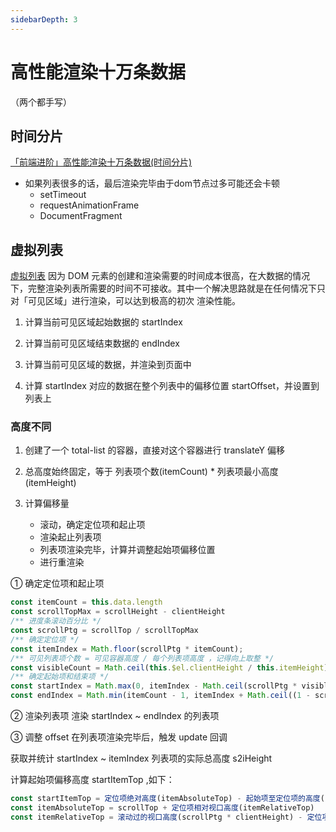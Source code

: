 ```yaml
---
sidebarDepth: 3
---
```

# 高性能渲染十万条数据
（两个都手写）
## 时间分片
[「前端进阶」高性能渲染十万条数据(时间分片)](https://juejin.im/post/6844903938894872589#heading-0)

- 如果列表很多的话，最后渲染完毕由于dom节点过多可能还会卡顿
    - setTimeout
    - requestAnimationFrame
    - DocumentFragment

## 虚拟列表
[虚拟列表](https://juejin.im/post/6844903982742110216#heading-3)
因为 DOM 元素的创建和渲染需要的时间成本很高，在大数据的情况下，完整渲染列表所需要的时间不可接收。其中一个解决思路就是在任何情况下只对「可见区域」进行渲染，可以达到极高的初次 渲染性能。

1. 计算当前可见区域起始数据的 startIndex

2. 计算当前可见区域结束数据的 endIndex

3. 计算当前可见区域的数据，并渲染到页面中

4. 计算 startIndex 对应的数据在整个列表中的偏移位置 startOffset，并设置到列表上

### 高度不同
1. 创建了一个 total-list 的容器，直接对这个容器进行 translateY 偏移

2. 总高度始终固定，等于 列表项个数(itemCount) * 列表项最小高度(itemHeight)

3. 计算偏移量
    - 滚动，确定定位项和起止项
    - 渲染起止列表项
    - 列表项渲染完毕，计算并调整起始项偏移位置
    - 进行重渲染

① 确定定位项和起止项
```js
const itemCount = this.data.length
const scrollTopMax = scrollHeight - clientHeight
/** 进度条滚动百分比 */
const scrollPtg = scrollTop / scrollTopMax
/** 确定定位项 */
const itemIndex = Math.floor(scrollPtg * itemCount);
/** 可见列表项个数 = 可见容器高度 / 每个列表项高度 ，记得向上取整 */
const visibleCount = Math.ceil(this.$el.clientHeight / this.itemHeight)
/** 确定起始项和结束项 */
const startIndex = Math.max(0, itemIndex - Math.ceil(scrollPtg * visibleCount))
const endIndex = Math.min(itemCount - 1, itemIndex + Math.ceil((1 - scrollPtg) * visibleCount))
```
② 渲染列表项
渲染 startIndex ~ endIndex 的列表项

③ 调整 offset
在列表项渲染完毕后，触发 update 回调

获取并统计 startIndex ~ itemIndex 列表项的实际总高度 s2iHeight

计算起始项偏移高度 startItemTop ,如下：
```js
const startItemTop = 定位项绝对高度(itemAbsoluteTop) - 起始项至定位项的高度(s2iHeight)
const itemAbsoluteTop = scrollTop + 定位项相对视口高度(itemRelativeTop)
const itemRelativeTop = 滚动过的视口高度(scrollPtg * clientHeight) - 定位项偏移高度(itemOffsetPtg * itemHeight)
```
